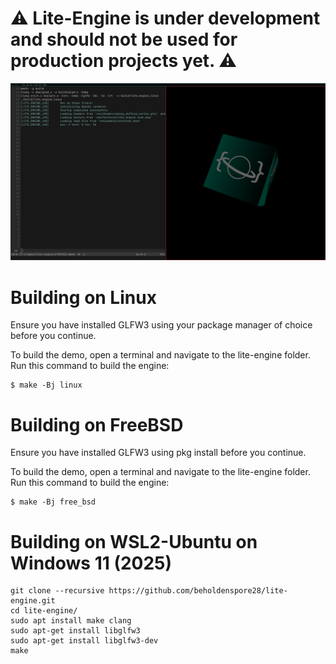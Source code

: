 # ⚠️ Lite-Engine is under development and should not be used for production projects yet. ⚠️

![cube_preview](./doc/img/cube_preview.png)

# Building on Linux
Ensure you have installed GLFW3 using your package manager of choice before you continue.

To build the demo, open a terminal and navigate to the lite-engine folder.
Run this command to build the engine:
```
$ make -Bj linux
```

# Building on FreeBSD
Ensure you have installed GLFW3 using pkg install before you continue.

To build the demo, open a terminal and navigate to the lite-engine folder.
Run this command to build the engine:
```
$ make -Bj free_bsd
```

# Building on WSL2-Ubuntu on Windows 11 (2025)
```
git clone --recursive https://github.com/beholdenspore28/lite-engine.git
cd lite-engine/
sudo apt install make clang
sudo apt-get install libglfw3
sudo apt-get install libglfw3-dev
make
```
